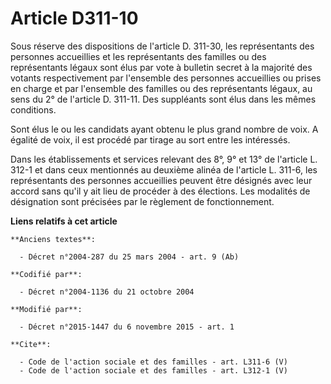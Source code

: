 # Article D311-10

Sous réserve des dispositions de l'article D. 311-30, les représentants des personnes accueillies et les représentants des
familles ou des représentants légaux sont élus par vote à bulletin secret à la majorité des votants respectivement par
l'ensemble des personnes accueillies ou prises en charge et par l'ensemble des familles ou des représentants légaux, au sens
du 2° de l'article D. 311-11. Des suppléants sont élus dans les mêmes conditions. 

Sont élus le ou les candidats ayant obtenu le plus grand nombre de voix. A égalité de voix, il est procédé par tirage au sort
entre les intéressés. 

Dans les établissements et services relevant des 8°, 9° et 13° de l'article L. 312-1 et dans ceux mentionnés au deuxième
alinéa de l'article L. 311-6, les représentants des personnes accueillies peuvent être désignés avec leur accord sans qu'il y
ait lieu de procéder à des élections. Les modalités de désignation sont précisées par le règlement de fonctionnement.

**Liens relatifs à cet article**

	**Anciens textes**:

	  - Décret n°2004-287 du 25 mars 2004 - art. 9 (Ab)

	**Codifié par**:

	  - Décret n°2004-1136 du 21 octobre 2004

	**Modifié par**:

	  - Décret n°2015-1447 du 6 novembre 2015 - art. 1

	**Cite**:

	  - Code de l'action sociale et des familles - art. L311-6 (V)
	  - Code de l'action sociale et des familles - art. L312-1 (V)

